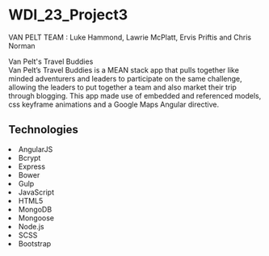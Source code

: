 # WDI_23_Project3

VAN PELT TEAM	: Luke Hammond, Lawrie McPlatt, Ervis Priftis and Chris Norman

Van Pelt's Travel Buddies<br>
Van Pelt’s Travel Buddies is a MEAN stack app that pulls together like minded adventurers and leaders to participate on the same challenge, allowing the leaders to put together a team and also market their trip through blogging. This app made use of embedded and referenced models, css keyframe animations and a Google Maps Angular directive.

## Technologies

<li> AngularJS
<li> Bcrypt
<li> Express
<li> Bower
<li> Gulp
<li> JavaScript
<li> HTML5
<li> MongoDB
<li> Mongoose
<li> Node.js
<li> SCSS
<li> Bootstrap